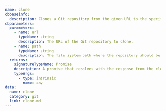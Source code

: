 ```yaml
---
name: clone
cbbaseinfo:
  description: Clones a Git repository from the given URL to the specified path.
cbparameters:
  parameters:
    - name: url
      typeName: string
      description: The URL of the Git repository to clone.
    - name: path
      typeName: string
      description: The file system path where the repository should be cloned to.
  returns:
    signatureTypeName: Promise
    description: A promise that resolves with the response from the clone event.
    typeArgs:
      - type: intrinsic
        name: any
data:
  name: clone
  category: git
  link: clone.md
---
```

<CBBaseInfo/> 
 <CBParameters/>